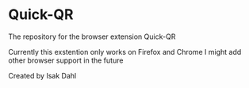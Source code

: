 # Quick-QR
The repository for the browser extension Quick-QR

Currently this exstention only works on Firefox and Chrome
I might add other browser support in the future





Created by Isak Dahl
